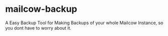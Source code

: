 # mailcow-backup
A Easy Backup Tool for Making Backups of your whole Mailcow Instance, so you dont have to worry about it.
